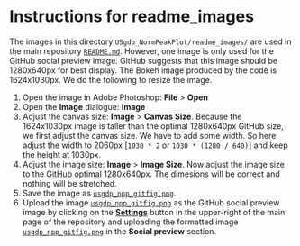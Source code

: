 # Instructions for readme_images
The images in this directory `USgdp_NormPeakPlot/readme_images/` are used in the main repository [`README.md`](README.md). However, one image is only used for the GitHub social preview image. GitHub suggests that this image should be 1280x640px for best display. The Bokeh image produced by the code is 1624x1030px. We do the following to resize the image.

1. Open the image in Adobe Photoshop: **File** > **Open**
2. Open the **Image** dialogue: **Image**
3. Adjust the canvas size: **Image** > **Canvas Size**. Because the 1624x1030px image is taller than the optimal 1280x640px GitHub size, we first adjust the canvas size. We have to add some width. So here adjust the width to 2060px [`1030 * 2` or `1030 * (1280 / 640)`] and keep the height at 1030px.
4. Adjust the image size: **Image** > **Image Size**. Now adjust the image size to the GitHub optimal 1280x640px. The dimesions will be correct and nothing will be stretched.
5. Save the image as [`usgdp_npp_gitfig.png`](readme_images/usgdp_npp_gitfig.png).
6. Upload the image [`usgdp_npp_gitfig.png`](readme_images/usgdp_npp_gitfig.png) as the GitHub social preview image by clicking on the [**Settings**](https://github.com/OpenSourceEcon/USgdp_NormPeakPlot/settings) button in the upper-right of the main page of the repository and uploading the formatted image [`usgdp_npp_gitfig.png`](readme_images/usgdp_npp_gitfig.png) in the **Social preview** section.
